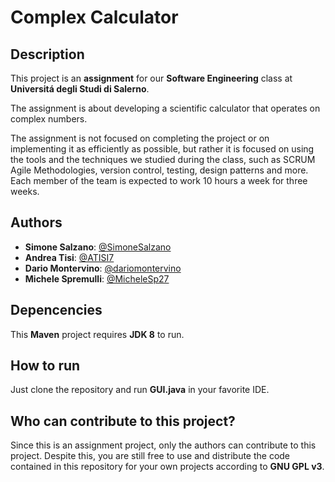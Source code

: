 
# Complex Calculator

## Description

This project is an **assignment** for our **Software Engineering** class at **Universitá degli Studi di Salerno**. 

The assignment is about developing a scientific calculator that operates on complex numbers. 

The assignment is not focused on completing the project or on implementing it as efficiently as possible, but rather it is focused on using the tools and the techniques we studied during the class, such as SCRUM Agile Methodologies, version control, testing, design patterns and more.
Each member of the team is expected to work 10 hours a week for three weeks. 

## Authors
- **Simone Salzano**: [@SimoneSalzano](https://github.com/SimoneSalzano)
- **Andrea Tisi**: [@ATISI7](https://github.com/ATISI7)
- **Dario Montervino**: [@dariomontervino](https://github.com/dariomontervino)
- **Michele Spremulli**: [@MicheleSp27](https://github.com/MicheleSp27)

## Depencencies

This **Maven** project requires **JDK 8** to run. 

## How to run

Just clone the repository and run **GUI.java** in your favorite IDE. 

## Who can contribute to this project?

Since this is an assignment project, only the authors can contribute to this project.
Despite this, you are still free to use and distribute the code contained in this repository for your own projects according to **GNU GPL v3**. 
